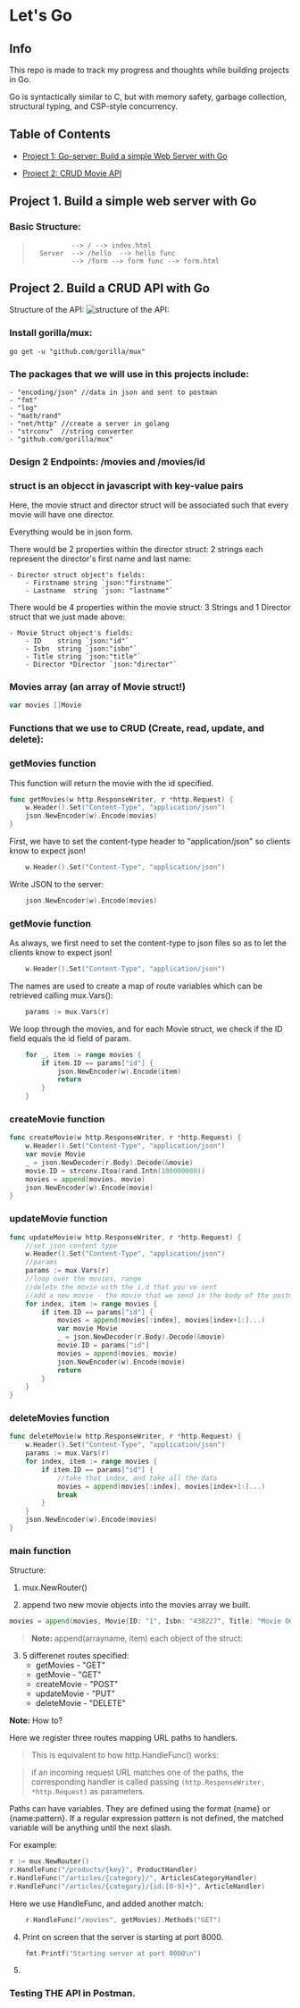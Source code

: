 # Let's Go

## Info
This repo is made to track my progress and thoughts while building projects in Go. 

Go is syntactically similar to C, but with memory safety, garbage collection, structural typing, and CSP-style concurrency.
## Table of Contents
 - [Project 1: Go-server: Build a simple Web Server with Go](#project-1-build-a-simple-web-server-with-go)

- [Project 2: CRUD Movie API](#project-2-build-a-crud-api-with-go)

## Project 1. Build a simple web server with Go
### Basic Structure:
>               --> / --> index.html
>       Server  --> /hello  --> hello func
>               --> /form --> form func --> form.html


## Project 2. Build a CRUD API with Go

Structure of the API:
![structure of the API:](imgs/APIstructure.png)

### Install gorilla/mux:

```
go get -u "github.com/gorilla/mux"
```
### The packages that we will use in this projects include:
    - "encoding/json" //data in json and sent to postman
	- "fmt"
	- "log" 
	- "math/rand"
	- "net/http" //create a server in golang
	- "strconv"  //string converter
	- "github.com/gorilla/mux"
### Design 2 Endpoints: /movies and /movies/id

### struct is an objecct in javascript with key-value pairs 
Here, the movie struct and director struct will be associated such that every movie will have one director. 

Everything would be in json form. 

There would be 2 properties within the director struct: 2 strings each represent the director's first name and last name:

    - Director struct object's fields:
        - Firstname string `json:"firstname"`
	    - Lastname  string `json: "lastname"`

There would be 4 properties within the movie struct: 3 Strings and 1 Director struct that we just made above:

    - Movie Struct object's fields:
	    - ID    string `json:"id"`
	    - Isbn  string `json:"isbn"`
	    - Title string `json:"title"`
	    - Director *Director `json:"director"`
### Movies array (an array of Movie struct!)
```go
var movies []Movie
```
### Functions that we use to CRUD (Create, read, update, and delete):

### getMovies function
This function will return the movie with the id specified.
```go
func getMovies(w http.ResponseWriter, r *http.Request) {
	w.Header().Set("Content-Type", "application/json")
	json.NewEncoder(w).Encode(movies)
}
```
First, we have to set the content-type header to "application/json" so clients know to expect json!
```GO
    w.Header().Set("Content-Type", "application/json")
```
Write JSON to the server:
```go
    json.NewEncoder(w).Encode(movies)
```
### getMovie function

As always, we first need to set the content-type to json files so as to let the clients know to expect json!
```GO
    w.Header().Set("Content-Type", "application/json")
```
The names are used to create a map of route variables which can be retrieved calling mux.Vars():

```go
    params := mux.Vars(r)
```
We loop through the movies, and for each Movie struct, we check if the ID field equals the id field of param. 
```GO
    for _, item := range movies {
		if item.ID == params["id"] {
			json.NewEncoder(w).Encode(item)
			return
		}
	}
```
### createMovie function
```GO
func createMovie(w http.ResponseWriter, r *http.Request) {
	w.Header().Set("Content-Type", "application/json")
	var movie Movie
	_ = json.NewDecoder(r.Body).Decode(&movie)
	movie.ID = strconv.Itoa(rand.Intn(100000000))
	movies = append(movies, movie)
	json.NewEncoder(w).Encode(movie)
}
```

### updateMovie function
```GO
func updateMovie(w http.ResponseWriter, r *http.Request) {
	//set json content type
	w.Header().Set("Content-Type", "application/json")
	//params
	params := mux.Vars(r)
	//loop over the movies, range
	//delete the movie with the i.d that you've sent
	//add a new movie - the movie that we send in the body of the postman
	for index, item := range movies {
		if item.ID == params["id"] {
			movies = append(movies[:index], movies[index+1:]...)
			var movie Movie
			_ = json.NewDecoder(r.Body).Decode(&movie)
			movie.ID = params["id"]
			movies = append(movies, movie)
			json.NewEncoder(w).Encode(movie)
			return
		}
	}
}
```

### deleteMovies function
```go
func deleteMovie(w http.ResponseWriter, r *http.Request) {
	w.Header().Set("Content-Type", "application/json")
	params := mux.Vars(r)
	for index, item := range movies {
		if item.ID == params["id"] {
			//take that index, and take all the data
			movies = append(movies[:index], movies[index+1:]...)
			break
		}
	}
	json.NewEncoder(w).Encode(movies)
}
```
### main function
Structure: 
1) mux.NewRouter()

2) append two new movie objects into the movies array we built.
```go
movies = append(movies, Movie{ID: "1", Isbn: "438227", Title: "Movie One", Director: &Director{Firstname: "John", Lastname: "Doe"}})
```
> **Note:**  append(arrayname, item)
> each object of the struct: 
> 

3) 5 differenet routes specified:
    - getMovies - "GET"
    - getMovie - "GET"
    - createMovie - "POST"
    - updateMovie - "PUT"
    - deleteMovie - "DELETE"

**Note:** How to?

Here we register three routes mapping URL paths to handlers. 
> This is equivalent to how http.HandleFunc() works: 

> if an incoming request URL matches one of the paths, the corresponding handler is called passing ```(http.ResponseWriter, *http.Request)``` as parameters.

Paths can have variables. They are defined using the format {name} or {name:pattern}. If a regular expression pattern is not defined, the matched variable will be anything until the next slash.

For example:

```go
r := mux.NewRouter()
r.HandleFunc("/products/{key}", ProductHandler)
r.HandleFunc("/articles/{category}/", ArticlesCategoryHandler)
r.HandleFunc("/articles/{category}/{id:[0-9]+}", ArticleHandler)
```

Here we use HandleFunc, and added another match:
```Go
	r.HandleFunc("/movies", getMovies).Methods("GET")
```

4) Print on screen that the server is starting at port 8000.
```GO
	fmt.Printf("Starting server at port 8000\n")
```
5) 



### Testing THE API in Postman.
